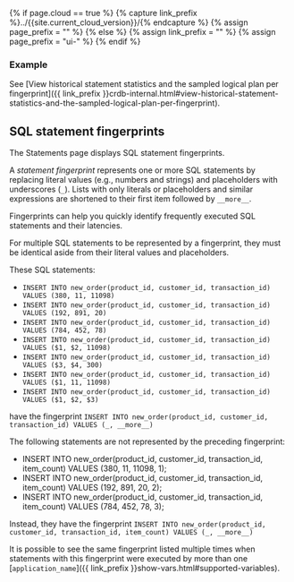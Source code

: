 {% if page.cloud == true %}
  {% capture link_prefix %}../{{site.current_cloud_version}}/{% endcapture %}
  {% assign page_prefix = "" %}
{% else %}
  {% assign link_prefix = "" %}
  {% assign page_prefix = "ui-" %}
{% endif %}

### Example

See [View historical statement statistics and the sampled logical plan per fingerprint]({{ link_prefix }}crdb-internal.html#view-historical-statement-statistics-and-the-sampled-logical-plan-per-fingerprint).

## SQL statement fingerprints

The Statements page displays SQL statement fingerprints.

A _statement fingerprint_ represents one or more SQL statements by replacing literal values (e.g., numbers and strings) and placeholders with underscores (`_`). Lists with only literals or placeholders and similar expressions are shortened to their first item followed by `__more__`.

Fingerprints can help you quickly identify frequently executed SQL statements and their latencies.

For multiple SQL statements to be represented by a fingerprint, they must be identical aside from their literal values and placeholders.

These SQL statements:

- `INSERT INTO new_order(product_id, customer_id, transaction_id) VALUES (380, 11, 11098)`
- `INSERT INTO new_order(product_id, customer_id, transaction_id) VALUES (192, 891, 20)`
- `INSERT INTO new_order(product_id, customer_id, transaction_id) VALUES (784, 452, 78)`
- `INSERT INTO new_order(product_id, customer_id, transaction_id) VALUES ($1, $2, 11098)`
- `INSERT INTO new_order(product_id, customer_id, transaction_id) VALUES ($3, $4, 300)`
- `INSERT INTO new_order(product_id, customer_id, transaction_id) VALUES ($1, 11, 11098)`
- `INSERT INTO new_order(product_id, customer_id, transaction_id) VALUES ($1, $2, $3)`

have the fingerprint `INSERT INTO new_order(product_id, customer_id, transaction_id) VALUES (_, __more__)`

The following statements are not represented by the preceding fingerprint:

- INSERT INTO new_order(product_id, customer_id, transaction_id, item_count) VALUES (380, 11, 11098, 1);
- INSERT INTO new_order(product_id, customer_id, transaction_id, item_count) VALUES (192, 891, 20, 2);
- INSERT INTO new_order(product_id, customer_id, transaction_id, item_count) VALUES (784, 452, 78, 3);

Instead, they have the fingerprint `INSERT INTO new_order(product_id, customer_id, transaction_id, item_count) VALUES (_, __more__)`

It is possible to see the same fingerprint listed multiple times when statements with this fingerprint were executed by more than one [`application_name`]({{ link_prefix }}show-vars.html#supported-variables).
